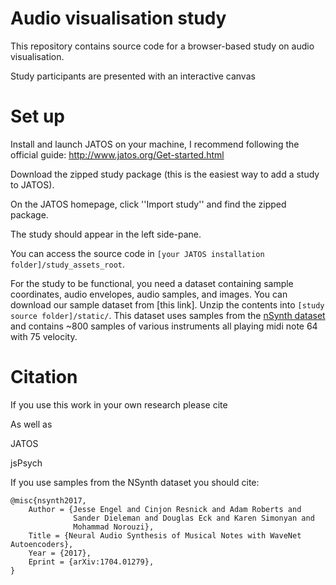 # Audio visualisation study
This repository contains source code for a browser-based study on audio visualisation. 

Study participants are presented with an interactive canvas 

# Set up
Install and launch JATOS on your machine, I recommend following the official guide:
http://www.jatos.org/Get-started.html

Download the zipped study package (this is the easiest way to add a study to JATOS).

On the JATOS homepage, click ''Import study'' and find the zipped package.

The study should appear in the left side-pane.

You can access the source code in ```[your JATOS installation folder]/study_assets_root```.

For the study to be functional, you need a dataset containing sample coordinates, audio envelopes, audio samples, and images. 
You can download our sample dataset from [this link]. Unzip the contents into ```[study source folder]/static/```. This dataset uses samples from the [nSynth dataset](https://magenta.tensorflow.org/datasets/nsynth) and contains ~800 samples of various instruments all playing midi note 64 with 75 velocity.



# Citation
If you use this work in your own research please cite


As well as

JATOS

jsPsych


If you use samples from the NSynth dataset you should cite:

```
@misc{nsynth2017,
    Author = {Jesse Engel and Cinjon Resnick and Adam Roberts and
              Sander Dieleman and Douglas Eck and Karen Simonyan and
              Mohammad Norouzi},
    Title = {Neural Audio Synthesis of Musical Notes with WaveNet Autoencoders},
    Year = {2017},
    Eprint = {arXiv:1704.01279},
}
```






